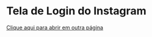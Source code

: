 <h1>Tela de Login do Instagram</h1>
<a href="https://marciovpbarbosa.github.io/tela-de-login-instagram/" target="_blank">Clique aqui para abrir em outra página</a>
